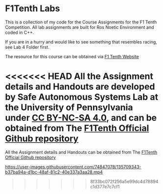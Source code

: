 # F1Tenth Labs 
 This is a collection of my code for the Course Assignments for the F1 Tenth Competition. All lab assignments are built for Ros Noetic Environment and coded in C++.    
 
 If you are in a hurry and would like to see something that resembles racing, see Lab 4 Folder first.   
 
The resource for this course can be obtained via [F1 Tenth Website](https://f1tenth.org/learn.html)  

<<<<<<< HEAD
All the Assignment details and Handouts are developed by Safe Autonomous Systems Lab at the University of Pennsylvania under [CC BY-NC-SA 4.0](https://creativecommons.org/licenses/by-nc-sa/4.0/), and can be obtained from  The [F1Tenth Official Github repository](https://github.com/f1tenth/f1tenth_labs)
=======
All the Assignment details and Handouts can be obtained from  The [F1Tenth Official Github repository](https://github.com/f1tenth/f1tenth_labs)


https://user-images.githubusercontent.com/74847078/135709343-b37ba94a-d1bc-48af-81c2-40e337a3aa28.mp4

>>>>>>> 8f33bc072f256a5e99dc4d78894c1d377e7c7cf1
